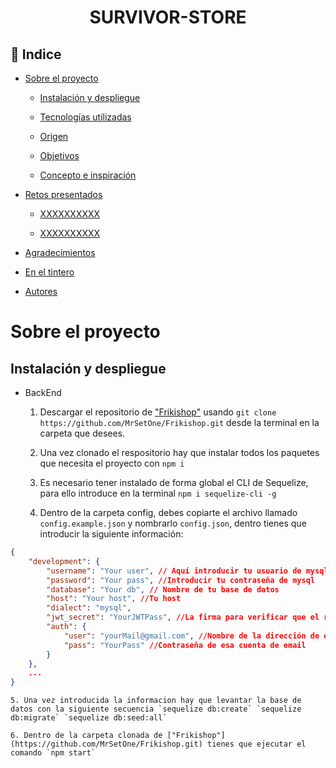 
 #  <center>SURVIVOR-STORE</center> 

 ## :bookmark: Indice 

 - [Sobre el proyecto](#sobre-el-proyecto)

    - [Instalación y despliegue](#instalación-y-despliegue)

    - [Tecnologías utilizadas](#)

    - [Origen](#)

    - [Objetivos](#)

    - [Concepto e inspiración](#)

- [Retos presentados](#)

    - [XXXXXXXXXX](#)

    - [XXXXXXXXXX](#)

- [Agradecimientos](#)

- [En el tintero](#)

- [Autores](#)

# Sobre el proyecto

## Instalación y despliegue

- BackEnd

    1. Descargar el repositorio de ["Frikishop"](https://github.com/MrSetOne/Frikishop.git) usando `git clone https://github.com/MrSetOne/Frikishop.git` desde la terminal en la carpeta que desees.

    2. Una vez clonado el respositorio hay que instalar todos los paquetes que necesita el proyecto con `npm i` 

    3. Es necesario tener instalado de forma global el CLI de Sequelize, para ello introduce en la terminal `npm i sequelize-cli -g`

    4. Dentro de la carpeta config, debes copiarte el archivo llamado `config.example.json` y nombrarlo `config.json`, dentro tienes que introducir la siguiente información:
    
```JSON
{
    "development": {
        "username": "Your user", // Aquí introducir tu usuario de mysql 
        "password": "Your pass", //Introducir tu contraseña de mysql
        "database": "Your db", // Nombre de tu base de datos
        "host": "Your host", //Tu host
        "dialect": "mysql",
        "jwt_secret": "YourJWTPass", //La firma para verificar que el remitente del JWT es quien dice ser
        "auth": {
            "user": "yourMail@gmail.com", //Nombre de la dirección de email con la que quieras enviar el correo de confirmación para registrarte
            "pass": "YourPass" //Contraseña de esa cuenta de email
        }
    },
    ...
}
```

    5. Una vez introducida la informacion hay que levantar la base de datos con la siguiente secuencia `sequelize db:create` `sequelize db:migrate` `sequelize db:seed:all` 

    6. Dentro de la carpeta clonada de ["Frikishop"](https://github.com/MrSetOne/Frikishop.git) tienes que ejecutar el comando `npm start`
